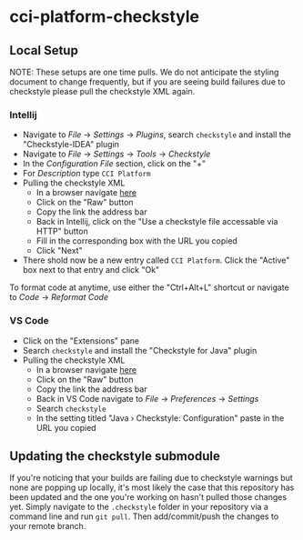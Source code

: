 # cci-platform-checkstyle

## Local Setup
NOTE: These setups are one time pulls. We do not anticipate the styling document to change frequently, but if you are seeing build failures due to checkstyle please pull the checkstyle XML again.

### Intellij
* Navigate to _File_ -> _Settings_ -> _Plugins_, search `checkstyle` and install the "Checkstyle-IDEA" plugin
* Navigate to _File_ -> _Settings_ -> _Tools_ -> _Checkstyle_
* In the _Configuration File_ section, click on the "+"
* For _Description_ type `CCI Platform`
* Pulling the checkstyle XML
  * In a browser navigate [here](https://github.com/philips-internal/cci-platform-checkstyle/blob/main/checkstyle.xml)
  * Click on the "Raw" button
  * Copy the link the address bar
  * Back in Intellij, click on the "Use a checkstyle file accessable via HTTP" button
  * Fill in the corresponding box with the URL you copied
  * Click "Next"
* There shold now be a new entry called `CCI Platform`. Click the "Active" box next to that entry and click "Ok"

To format code at anytime, use either the "Ctrl+Alt+L" shortcut or navigate to _Code_ -> _Reformat Code_

### VS Code
* Click on the "Extensions" pane
* Search `checkstyle` and install the "Checkstyle for Java" plugin
* Pulling the checkstyle XML
  * In a browser navigate [here](https://github.com/philips-internal/cci-platform-checkstyle/blob/main/checkstyle.xml)
  * Click on the "Raw" button
  * Copy the link the address bar
  * Back in VS Code navigate to _File_ -> _Preferences_ -> _Settings_
  * Search `checkstyle`
  * In the setting titled "Java › Checkstyle: Configuration" paste in the URL you copied

## Updating the checkstyle submodule
If you're noticing that your builds are failing due to checkstyle warnings but none are popping up locally, it's most likely the case that this repository has been updated and the one you're working on hasn't pulled those changes yet. Simply navigate to the `.checkstyle` folder in your repository via a command line and run `git pull`. Then add/commit/push the changes to your remote branch.
